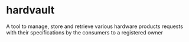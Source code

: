# hardvault
A tool to manage, store and retrieve various hardware products requests with their specifications by the consumers to a registered owner
